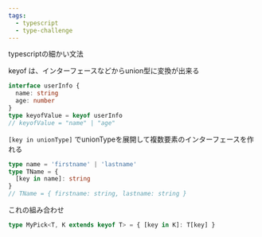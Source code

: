 ```yaml
---
tags:
  - typescript
  - type-challenge
---
```

typescriptの細かい文法

keyof は、インターフェースなどからunion型に変換が出来る
```ts
interface userInfo {
  name: string
  age: number
}
type keyofValue = keyof userInfo
// keyofValue = "name" | "age"
```

`[key in unionType]` でunionTypeを展開して複数要素のインターフェースを作れる
```ts
type name = 'firstname' | 'lastname'
type TName = {
  [key in name]: string
}
// TName = { firstname: string, lastname: string }
```

これの組み合わせ
```ts
type MyPick<T, K extends keyof T> = { [key in K]: T[key] }
```